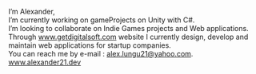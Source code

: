 I’m Alexander,<br>
I’m currently working on gameProjects on Unity with C#.<br>
I’m looking to collaborate on Indie Games projects and Web applications.<br>
Through www.getdigitalsoft.com website I currently design, develop and maintain web applications for startup companies.<br>
You can reach me by e-mail : alex.lungu21@yahoo.com. <br> 
www.alexander21.dev


<!---
Alexutz21/Alexutz21 is a ✨ special ✨ repository because its `README.md` (this file) appears on your GitHub profile.
You can click the Preview link to take a look at your changes.
--->
